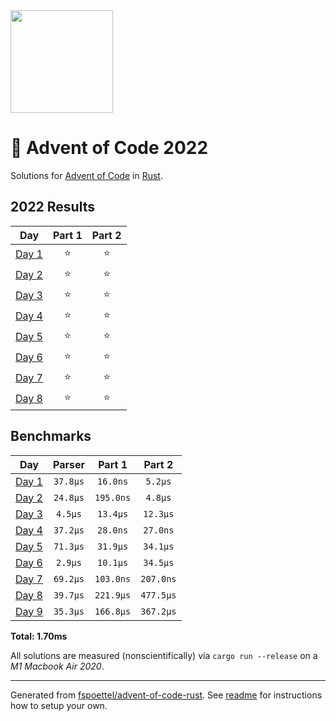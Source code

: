 <img src="./.assets/christmas_ferris.png" width="164">

# 🎄 Advent of Code 2022

Solutions for [Advent of Code](https://adventofcode.com/) in [Rust](https://www.rust-lang.org/).

<!--- advent_readme_stars table --->
## 2022 Results

| Day | Part 1 | Part 2 |
| :---: | :---: | :---: |
| [Day 1](https://adventofcode.com/2022/day/1) | ⭐ | ⭐ |
| [Day 2](https://adventofcode.com/2022/day/2) | ⭐ | ⭐ |
| [Day 3](https://adventofcode.com/2022/day/3) | ⭐ | ⭐ |
| [Day 4](https://adventofcode.com/2022/day/4) | ⭐ | ⭐ |
| [Day 5](https://adventofcode.com/2022/day/5) | ⭐ | ⭐ |
| [Day 6](https://adventofcode.com/2022/day/6) | ⭐ | ⭐ |
| [Day 7](https://adventofcode.com/2022/day/7) | ⭐ | ⭐ |
| [Day 8](https://adventofcode.com/2022/day/8) | ⭐ | ⭐ |
<!--- advent_readme_stars table --->

<!--- benchmarking table --->
## Benchmarks

| Day | Parser | Part 1 | Part 2 |
| :---: | :---: | :---: | :---:  |
| [Day 1](./src/bin/01.rs) | `37.8µs` | `16.0ns` | `5.2µs` |
| [Day 2](./src/bin/02.rs) | `24.8µs` | `195.0ns` | `4.8µs` |
| [Day 3](./src/bin/03.rs) | `4.5µs` | `13.4µs` | `12.3µs` |
| [Day 4](./src/bin/04.rs) | `37.2µs` | `28.0ns` | `27.0ns` |
| [Day 5](./src/bin/05.rs) | `71.3µs` | `31.9µs` | `34.1µs` |
| [Day 6](./src/bin/06.rs) | `2.9µs` | `10.1µs` | `34.5µs` |
| [Day 7](./src/bin/07.rs) | `69.2µs` | `103.0ns` | `207.0ns` |
| [Day 8](./src/bin/08.rs) | `39.7µs` | `221.9µs` | `477.5µs` |
| [Day 9](./src/bin/09.rs) | `35.3µs` | `166.8µs` | `367.2µs` |

**Total: 1.70ms**
<!--- benchmarking table --->

All solutions are measured (nonscientifically) via `cargo run --release` on a _M1 Macbook Air 2020_.

---

Generated from [fspoettel/advent-of-code-rust](https://github.com/fspoettel/advent-of-code-rust). See [readme](https://github.com/fspoettel/advent-of-code-rust#readme) for instructions how to setup your own.
